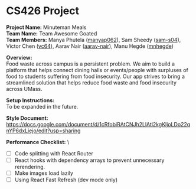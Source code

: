 # CS426 Project

**Project Name:** Minuteman Meals \
**Team Name:** Team Awesome Goated \
**Team Members:** Manya Phutela ([manyap062](https://github.com/manyap062)), Sam Sheedy ([sam-s04](https://github.com/sam-s04)), Victor Chen ([vc64](https://github.com/vc64)), Aarav Nair ([aarav-nair](https://github.com/aarav-nair)), Manu Hegde ([mnhegde](https://github.com/mnhegde))


**Overview:** \
Food waste across campus is a persistent problem. We aim to build a platform that helps connect dining halls or events/people with surpluses of food to students suffering from food insecurity. Our app strives to bring a streamlined solution that helps reduce food waste and food insecurity across UMass.

**Setup Instructions:** \
To be expanded in the future.

**Style Document:** \
https://docs.google.com/document/d/1cRfobiRAtCNJh2LlAtl2kgKljoLDo22qnYP6dxLiejo/edit?usp=sharing

**Performance Checklist:** \
- [ ] Code splitting with React Router
- [ ] React hooks with dependency arrays to prevent unnecessary rerendering.
- [ ] Make images load lazily
- [ ] Using React Fast Refresh (dev mode only)
